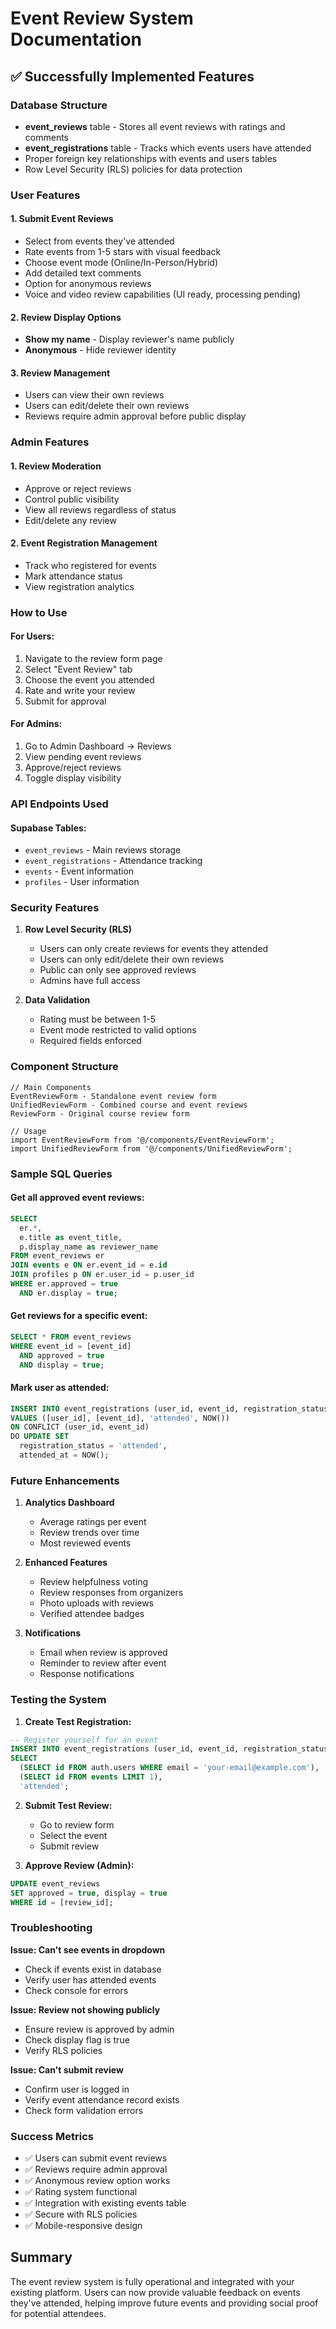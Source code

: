 # Event Review System Documentation

## ✅ Successfully Implemented Features

### Database Structure
- **event_reviews** table - Stores all event reviews with ratings and comments
- **event_registrations** table - Tracks which events users have attended
- Proper foreign key relationships with events and users tables
- Row Level Security (RLS) policies for data protection

### User Features

#### 1. Submit Event Reviews
- Select from events they've attended
- Rate events from 1-5 stars with visual feedback
- Choose event mode (Online/In-Person/Hybrid)
- Add detailed text comments
- Option for anonymous reviews
- Voice and video review capabilities (UI ready, processing pending)

#### 2. Review Display Options
- **Show my name** - Display reviewer's name publicly
- **Anonymous** - Hide reviewer identity

#### 3. Review Management
- Users can view their own reviews
- Users can edit/delete their own reviews
- Reviews require admin approval before public display

### Admin Features

#### 1. Review Moderation
- Approve or reject reviews
- Control public visibility
- View all reviews regardless of status
- Edit/delete any review

#### 2. Event Registration Management
- Track who registered for events
- Mark attendance status
- View registration analytics

### How to Use

#### For Users:
1. Navigate to the review form page
2. Select "Event Review" tab
3. Choose the event you attended
4. Rate and write your review
5. Submit for approval

#### For Admins:
1. Go to Admin Dashboard → Reviews
2. View pending event reviews
3. Approve/reject reviews
4. Toggle display visibility

### API Endpoints Used

#### Supabase Tables:
- `event_reviews` - Main reviews storage
- `event_registrations` - Attendance tracking
- `events` - Event information
- `profiles` - User information

### Security Features

1. **Row Level Security (RLS)**
   - Users can only create reviews for events they attended
   - Users can only edit/delete their own reviews
   - Public can only see approved reviews
   - Admins have full access

2. **Data Validation**
   - Rating must be between 1-5
   - Event mode restricted to valid options
   - Required fields enforced

### Component Structure

```tsx
// Main Components
EventReviewForm - Standalone event review form
UnifiedReviewForm - Combined course and event reviews
ReviewForm - Original course review form

// Usage
import EventReviewForm from '@/components/EventReviewForm';
import UnifiedReviewForm from '@/components/UnifiedReviewForm';
```

### Sample SQL Queries

#### Get all approved event reviews:
```sql
SELECT
  er.*,
  e.title as event_title,
  p.display_name as reviewer_name
FROM event_reviews er
JOIN events e ON er.event_id = e.id
JOIN profiles p ON er.user_id = p.user_id
WHERE er.approved = true
  AND er.display = true;
```

#### Get reviews for a specific event:
```sql
SELECT * FROM event_reviews
WHERE event_id = [event_id]
  AND approved = true
  AND display = true;
```

#### Mark user as attended:
```sql
INSERT INTO event_registrations (user_id, event_id, registration_status, attended_at)
VALUES ([user_id], [event_id], 'attended', NOW())
ON CONFLICT (user_id, event_id)
DO UPDATE SET
  registration_status = 'attended',
  attended_at = NOW();
```

### Future Enhancements

1. **Analytics Dashboard**
   - Average ratings per event
   - Review trends over time
   - Most reviewed events

2. **Enhanced Features**
   - Review helpfulness voting
   - Review responses from organizers
   - Photo uploads with reviews
   - Verified attendee badges

3. **Notifications**
   - Email when review is approved
   - Reminder to review after event
   - Response notifications

### Testing the System

1. **Create Test Registration:**
```sql
-- Register yourself for an event
INSERT INTO event_registrations (user_id, event_id, registration_status)
SELECT
  (SELECT id FROM auth.users WHERE email = 'your-email@example.com'),
  (SELECT id FROM events LIMIT 1),
  'attended';
```

2. **Submit Test Review:**
   - Go to review form
   - Select the event
   - Submit review

3. **Approve Review (Admin):**
```sql
UPDATE event_reviews
SET approved = true, display = true
WHERE id = [review_id];
```

### Troubleshooting

**Issue: Can't see events in dropdown**
- Check if events exist in database
- Verify user has attended events
- Check console for errors

**Issue: Review not showing publicly**
- Ensure review is approved by admin
- Check display flag is true
- Verify RLS policies

**Issue: Can't submit review**
- Confirm user is logged in
- Verify event attendance record exists
- Check form validation errors

### Success Metrics

- ✅ Users can submit event reviews
- ✅ Reviews require admin approval
- ✅ Anonymous review option works
- ✅ Rating system functional
- ✅ Integration with existing events table
- ✅ Secure with RLS policies
- ✅ Mobile-responsive design

## Summary

The event review system is fully operational and integrated with your existing platform. Users can now provide valuable feedback on events they've attended, helping improve future events and providing social proof for potential attendees.